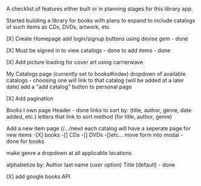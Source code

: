 A checklist of features either built or in planning stages for this library app.

Started building a library for books with plans to expand to include catalogs of
such items as CDs, DVDs, artwork, etc.

[X] Create Homepage 
        add login/signup buttons using devise gem - done
        
[X] Must be signed in
        to view catalogs - done
        to add items - done

[X] Add picture loading for cover art using carrierwave

My Catalogs page (currently set to books#index)
        dropdown of available catalogs 
                - choosing one will link to that catalog (will be added at a later date)
        add a "add catalog" button to personal page
    
[X] Add pagination

Books I own page
        Header - done
        links to sort by: (title, author, genre, date added, etc.)
        letters that link to sort method (for title, author, genre)
    
Add a new item page (/.../new)
        each catalog will have a seperate page for new items
                -[X] books
                -[] CDs
                -[] DVDs
                -[]etc...
        move form into modal - done for books
    
make genre a dropdown at all applicable locations

alphabetize by:
        Author last name (user option)
        Title (default) - done

[X] add google books API
        